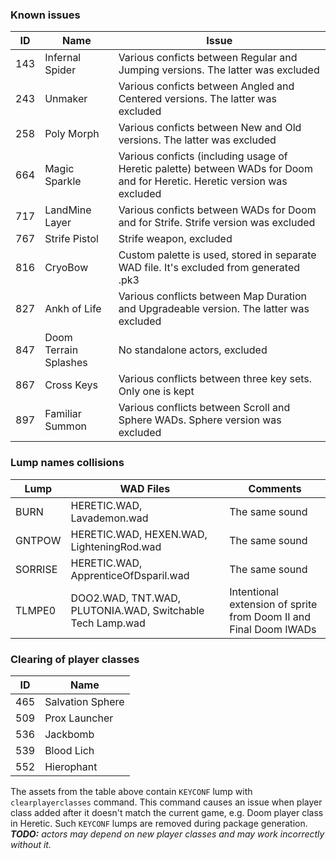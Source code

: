 ### Known issues
|ID |Name | Issue |
|---|-----|-------|
|143|Infernal Spider|Various conficts between Regular and Jumping versions. The latter was excluded|
|243|Unmaker|Various conficts between Angled and Centered versions. The latter was excluded|
|258|Poly Morph|Various conficts between New and Old versions. The latter was excluded|
|664|Magic Sparkle|Various conficts (including usage of Heretic palette) between WADs for Doom and for Heretic. Heretic version was excluded|
|717|LandMine Layer|Various conficts between WADs for Doom and for Strife. Strife version was excluded|
|767|Strife Pistol|Strife weapon, excluded|
|816|CryoBow|Custom palette is used, stored in separate WAD file. It's excluded from generated .pk3|
|827|Ankh of Life|Various conflicts between Map Duration and Upgradeable version. The latter was excluded|
|847|Doom Terrain Splashes|No standalone actors, excluded|
|867|Cross Keys|Various conflicts between three key sets. Only one is kept|
|897|Familiar Summon|Various conflicts between Scroll and Sphere WADs. Sphere version was excluded|

### Lump names collisions
|Lump|WAD Files|Comments|
|---|---|---|
|BURN|HERETIC.WAD, Lavademon.wad|The same sound|
|GNTPOW|HERETIC.WAD, HEXEN.WAD, LighteningRod.wad|The same sound|
|SORRISE|HERETIC.WAD, ApprenticeOfDsparil.wad|The same sound|
|TLMPE0|DOO2.WAD, TNT.WAD, PLUTONIA.WAD, Switchable Tech Lamp.wad|Intentional extension of sprite from Doom II and Final Doom IWADs|

### Clearing of player classes
|ID|Name|
|---|----|
|465|Salvation Sphere|
|509|Prox Launcher|
|536|Jackbomb|
|539|Blood Lich|
|552|Hierophant|
The assets from the table above contain `KEYCONF` lump with `clearplayerclasses` command. This command causes an issue when player class added after it doesn't match the current game, e.g. Doom player class in Heretic. Such `KEYCONF` lumps are removed during package generation.  
_**TODO:** actors may depend on new player classes and may work incorrectly without it._
